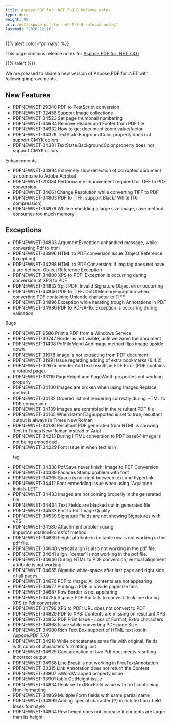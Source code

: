 ```yaml
---
title: Aspose.PDF for .NET 7.8.0 Release Notes
type: docs
weight: 90
url: /net/aspose-pdf-for-net-7-8-0-release-notes/
lastmod: "2020-12-16"
---
```


{{% alert color="primary" %}} 

This page contains release notes for [Aspose.PDF for .NET 7.8.0](http://www.aspose.com/downloads/pdf/net/new-releases/aspose.pdf-for-.net-7.8.0/)

{{% /alert %}} 

We are pleased to share a new version of Aspose.PDF for .NET with following improvements.
## **New Features**
- PDFNEWNET-29340 PDF to PostScript conversion
- PDFNEWNET-32458 Support Image collections
- PDFNEWNET-34523 Set page thumbnail numbering
- PDFNEWNET-34634 Remove Header and Footer from PDF file
- PDFNEWNET-34932 How to get document zoom value/factor
- PDFNEWNET-34379 TextState.ForgroundColor property does not support CMYK colors
- PDFNEWNET-34381 TextState.BackgroundColor property does not support CMYK colors

Enhancements

- PDFNEWNET-34994 Extremely slow detection of corrupted document as compare to Adobe Acrobat
- PDFNEWNET-29384 Performance Improvement required for TIFF to PDF conversion
- PDFNEWNET-34661 Change Resolution while converting TIFF to PDF
- PDFNEWNET-34803 PDF to TIFF: support Black/ White (T6 compression)
- PDFNEWNET-34979 While embedding a large size image, save method consumes too much memory
## **Exceptions**
- PDFNEWNET-34833 ArgumentException unhandled message, while converting Pdf to html
- PDFNEWNET-33996 HTML to PDF conversion Issue (Object Reference Exception)
- PDFNEWNET-34298 HTML to PDF Conversion: if img tag does not have a src defined. Object Reference Exception
- PDFNEWNET-34800 XPS to PDF: Exception is occurring during conversion of XPS to PDF
- PDFNEWNET-34832 Split PDF: Invalid Signature Object error occurring
- PDFNEWNET-34846 PDF to TIFF: OutOfMemoryException when converting PDF containing Unicode character to TIFF
- PDFNEWNET-34896 Exception while iterating trough Annotations in PDF
- PDFNEWNET-34986 PDF to PDF/A-1b: Exception is occurring during validation

Bugs

- PDFNEWNET-9586 Print a PDF from a Windows Service
- PDFNEWNET-30747 Border is not visible, until we zoom the document
- PDFNEWNET-31408 PdfFileMend.AddImage method flips image upside down
- PDFNEWNET-31978 Image is not extracting from PDF document
- PDFNEWNET-31991 Issue regarding adding of extra bookmarks (6.4.2)
- PDFNEWNET-32675 mender.AddText results in PDF Error (PDF contains a rotated page).
- PDFNEWNET-33119 PageHeight and PageWidth properties not working properly
- PDFNEWNET-34100 Images are broken when using Images.Replace method
- PDFNEWNET-34132 Ordered list not rendering correctly during HTML to PDF conversion
- PDFNEWNET-34139 Images are scrambled in the resultant PDF file
- PDFNEWNET-34165 When IsHtmlTagSupported is set to true, resultant output is always in Times New Roman
- PDFNEWNET-34186 Resultant PDF generated from HTML is showing Text in Times New Roman instead of Arial
- PDFNEWNET-34213 During HTML conversion to PDF base64 image is not being embedded
- PDFNEWNET-34229 Font Issue in when text is in <p> tag
- PDFNEWNET-34338 Pdf.Save never finish: Image to PDF Conversion
- PDFNEWNET-34339 Facades Stamp problem with font
- PDFNEWNET-34365 Space is not right between text and hyperlink
- PDFNEWNET-34412 Font embedding issue when using "Aquitaine Initials LET"
- PDFNEWNET-34433 Images are not coming properly in the generated file
- PDFNEWNET-34434 Text Fields are blacked out in generated file
- PDFNEWNET-34533 Emf to Pdf Image Quality
- PDFNEWNET-34539 Signature Fields are not showing Signatures with v7.5
- PDFNEWNET-34580 Attachment problem using ImportAnnotationFromXfdf method
- PDFNEWNET-34639 height attribute in <tr> i.e table row is not working in the pdf file.
- PDFNEWNET-34640 vertical align is also not working in the pdf file.
- PDFNEWNET-34641 align='center' is not working in the pdf file.
- PDFNEWNET-34646 During HTML to PDF conversion, vertical alignment attribute is not working
- PDFNEWNET-34655 Gigantic white-space after last page and right side of all pages
- PDFNEWNET-34676 PDF to Image: All contents are not appearing
- PDFNEWNET-34677 Printing a PDF in a wide pagesize fails
- PDFNEWNET-34687 Row Border is not appearing
- PDFNEWNET-34755 Aspose.PDF Api fails to convert thick line during XPS to Pdf conversion
- PDFNEWNET-34799 XPS to PDF: URL does not convert to PDF
- PDFNEWNET-34829 PDF to XPS: Contents are missing on resultant XPS
- PDFNEWNET-34853 PDF Print Issue - Loss of Format, Extra characters
- PDFNEWNET-34868 Issue while converting PDF page Size
- PDFNEWNET-34900 Rich Text Box support of HTML text lost in Aspose.PDF 7.7.0
- PDFNEWNET-34918 While concatenate same file with original, fields with comb of characters formatting lost
- PDFNEWNET-34925 Concatenation of two Pdf documents resulting incorrect output
- PDFNEWNET-34958 Line Break is not working in FreeTextAnnotation
- PDFNEWNET-33315 Link Annotation does not return the Content
- PDFNEWNET-33807 isWordWrapped property issue
- PDFNEWNET-33901 table.GetHeight issue
- PDFNEWNET-34834 Replace TextBoxField value with text containing Html formatting
- PDFNEWNET-34869 Multiple Form fields with same partial name
- PDFNEWNET-34899 Adding special character (®) in rich text box field loses font style
- PDFNEWNET-34934 Row height does not increase if contents are larger than its height
